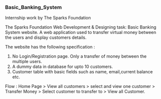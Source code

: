 ### Basic_Banking_System
Internship work by The Sparks Foundation

The Sparks Foundation Web Development & Designing task: Basic Banking System website. A web application used to transfer virtual money between the users and display customers details.

The website has the following specification :
1. No Login/Registration page. Only a transfer of money between the multiple users.
2. A dummy data in database for upto 10 customers.
3. Customer table with basic fields such as name, email,current balance etc.

Flow :
Home Page > View all customers > select and view one customer > Transfer Money > Select customer to transfer to > View all Customer.
